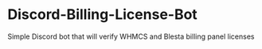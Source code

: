 # Discord-Billing-License-Bot
Simple Discord bot that will verify WHMCS and Blesta billing panel licenses
